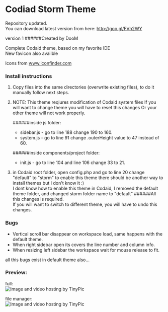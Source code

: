 Codiad Storm Theme
==================
Repository updated.  
You can download latest version from here: http://goo.gl/FVh2WY


version 1
######Created by DooM

Complete Codaid theme, based on my favorite IDE  
New favicon also availble

Icons from www.iconfinder.com

### Install instructions
1. Copy files into the same directories (overwrite existing files), to do it manually follow next steps.
2. NOTE: This theme reqiures modification of Codaid system files
    If you will want to change theme you will have to reset this changes
    Or your other theme will not work properly. 

   ######inside js folder:
    - sidebar.js - go to line 188 change 190 to 160.
    - system.js - go to line 91 change .outerHeight value to 47 instead of 60.

   ######inside components/project folder:
	- init.js - go to line 104 and line 106 change 33 to 21.

3. in Codaid root folder, open config.php and go to line 20 change "default" to "storm" to enable this theme
   there should be another way to install themes but I don't know it :)  
I dont know how to enable this theme in Codaid, I removed the default theme folder, and changed storm folder name to "default"
######All this changes is required.  
If you will want to switch to different theme, you will have to undo this changes.

### Bugs

- Vertical scroll bar disappear on workspace load, same happens with the default theme.
- When right sidebar open its covers the line number and column info.
- When resizing left sidebar the workspace wait for mouse release to fit.

all this bugs exist in default theme also...

### Preview:  
full:  
<img src="http://i43.tinypic.com/54pol.jpg" border="0" alt="Image and video hosting by TinyPic">

file manager:  
<img src="http://i40.tinypic.com/x6jsj7.jpg" border="0" alt="Image and video hosting by TinyPic">
